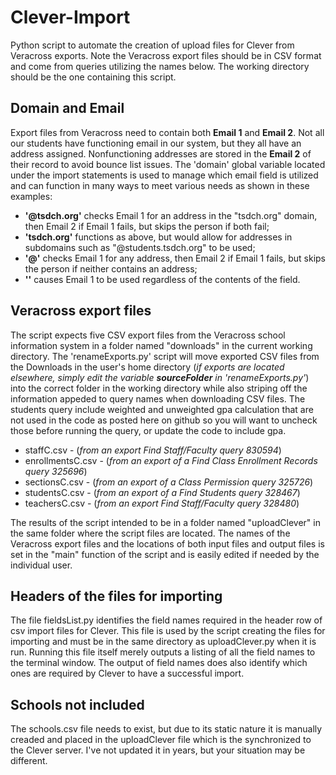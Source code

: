 # Clever-Import
Python script to automate the creation of upload files for Clever from Veracross exports. Note the Veracross export files should be in CSV format and come from queries utilizing the names below. The working directory should be the one containing this script.
## Domain and Email
Export files from Veracross need to contain both __Email 1__ and __Email 2__. Not all our students have functioning email in our system, but they all have an address assigned. Nonfunctioning addresses are stored in the __Email 2__ of their record to avoid bounce list issues.
The 'domain' global variable located under the import statements is used to manage which email field is utilized and can function in many ways to meet various needs as shown in these examples:
* __'@tsdch.org'__ checks Email 1 for an address in the "tsdch.org" domain, then Email 2 if Email 1 fails, but skips the person if both fail;
* __'tsdch.org'__ functions as above, but would allow for addresses in subdomains such as "@students.tsdch.org" to be used;
* __'@'__ checks Email 1 for any address, then Email 2 if Email 1 fails, but skips the person if neither contains an address;
* __''__ causes Email 1 to be used regardless of the contents of the field.

## Veracross export files
The script expects five CSV export files from the Veracross school information system in a folder named "downloads" in the current working directory. The 'renameExports.py' script will move exported CSV files from the Downloads in the user's home directory (*if exports are located elsewhere, simply edit the variable __sourceFolder__ in 'renameExports.py'*) into the correct folder in the working directory while also striping off the information appeded to query names when downloading CSV files. The students query include weighted and unweighted gpa calculation that are not used in the code as posted here on github so you will want to uncheck those before running the query, or update the code to include gpa.  
* staffC.csv - (*from an export Find Staff/Faculty query 830594*)
* enrollmentsC.csv - (*from an export of a Find Class Enrollment Records query 325696*)
* sectionsC.csv - (*from an export of a Class Permission query 325726*)
* studentsC.csv - (*from an export of a Find Students query 328467*)
* teachersC.csv - (*from an export Find Staff/Faculty query 328480*)

The results of the script intended to be in a folder named "uploadClever" in the same folder where the script files are located. The names of the Veracross export files and the locations of both input files and output files is set in the "main" function of the script and is easily edited if needed by the individual user.

## Headers of the files for importing
The file fieldsList.py identifies the field names required in the header row of csv import files for Clever. This file is used by the script creating the files for importing and must be in the same directory as uploadClever.py when it is run. Running this file itself merely outputs a listing of all the field names to the terminal window. The output of field names does also identify which ones are required by Clever to have a successful import.

## Schools not included
The schools.csv file needs to exist, but due to its static nature it is manually creaded and placed in the uploadClever file which is the synchronized to the Clever server. I've not updated it in years, but your situation may be different.
